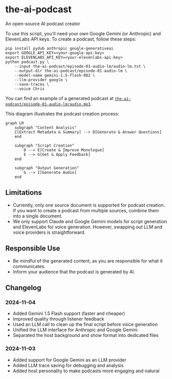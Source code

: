 # the-ai-podcast
An open-source AI podcast creator

To use this script, you'll need your own Google Gemini (or Anthropic) and ElevenLabs API keys. To create a podcast, follow these steps:

```
pip install pydub anthropic google-generativeai
export GOOGLE_API_KEY=<your-google-api-key>
export ELEVENLABS_API_KEY=<your-elevenlabs-api-key>
python podcast.py \
    --input the-ai-podcast/episode-01-audio-lm/audio-lm.txt \
    --output-dir the-ai-podcast/episode-01-audio-lm \
    --model-name gemini-1.5-flash-002 \
    --llm-provider google \
    --save-traces \
    --voice Chris
```

You can find an example of a generated podcast at [`the-ai-podcast/episode-01-audio-lm/audio.mp3`](the-ai-podcast/episode-01-audio-lm/audio.mp3).


This diagram illustrates the podcast creation process:
```mermaid
graph LR
    subgraph "Content Analysis"
    C[Extract Metadata & Summary] --> D[Generate & Answer Questions]
    end

    subgraph "Script Creation"
        D --> E[Create & Improve Monologue]
        E --> G[Get & Apply Feedback]
    end

    subgraph "Output Generation"
        G --> I[Generate Audio]
    end
```

## Limitations

- Currently, only one source document is supported for podcast creation. If you want to create a podcast from multiple sources, combine them into a single document.
- We only support Claude and Google Gemini models for script generation and ElevenLabs for voice generation. However, swapping out LLM and voice providers is straightforward.

## Responsible Use

- Be mindful of the generated content, as you are responsible for what it communicates.
- Inform your audience that the podcast is generated by AI.

## Changelog

### 2024-11-04
- Added Gemini 1.5 Flash support (faster and cheaper)
- Improved quality through listener feedback
- Used an LLM call to clean up the final script before voice generation
- Unified the LLM interface for Anthropic and Google Gemini
- Separated the host background and show format into dedicated files

### 2024-11-03
- Added support for Google Gemini as an LLM provider
- Added LLM trace saving for debugging and analysis
- Added host personality to make podcasts more engaging and natural
